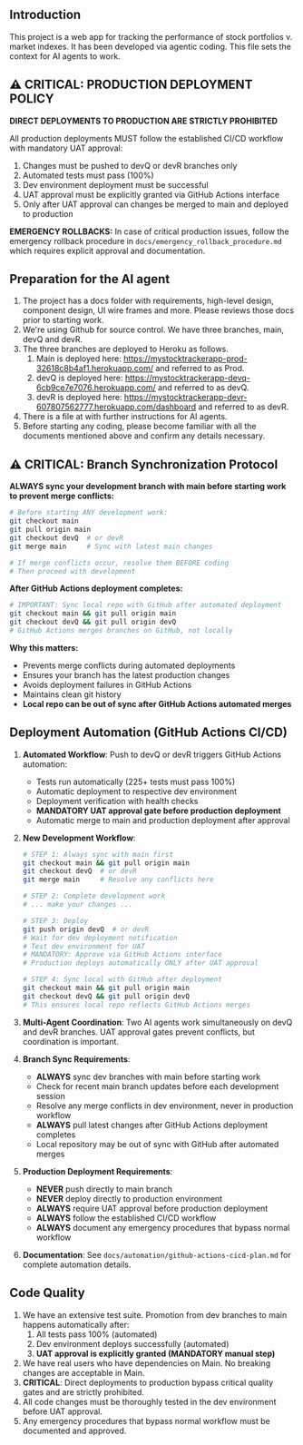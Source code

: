 ## Introduction
This project is a web app for tracking the performance of stock portfolios v. market indexes. It has been developed via agentic coding. This file sets the context for AI agents to work. 

## ⚠️ CRITICAL: PRODUCTION DEPLOYMENT POLICY
**DIRECT DEPLOYMENTS TO PRODUCTION ARE STRICTLY PROHIBITED**

All production deployments MUST follow the established CI/CD workflow with mandatory UAT approval:
1. Changes must be pushed to devQ or devR branches only
2. Automated tests must pass (100%)
3. Dev environment deployment must be successful
4. UAT approval must be explicitly granted via GitHub Actions interface
5. Only after UAT approval can changes be merged to main and deployed to production

**EMERGENCY ROLLBACKS:** In case of critical production issues, follow the emergency rollback procedure in `docs/emergency_rollback_procedure.md` which requires explicit approval and documentation.

## Preparation for the AI agent
1. The project has a docs folder with requirements, high-level design, component design, UI wire frames and more. Please reviews those docs prior to starting work. 
2. We're using Github for source control. We have three branches, main, devQ and devR. 
3. The three branches are deployed to Heroku as follows.
    1. Main is deployed here: https://mystocktrackerapp-prod-32618c8b4af1.herokuapp.com/
    and referred to as Prod. 
    2. devQ is deployed here: https://mystocktrackerapp-devq-6cb9ce7e7076.herokuapp.com/ and referred to as devQ. 
    3. devR is deployed here: https://mystocktrackerapp-devr-607807562777.herokuapp.com/dashboard and referred to as devR.
4. There is a file at with further instructions for AI agents. 
5. Before starting any coding, please become familiar with all the documents mentioned above and confirm any details necessary.

## ⚠️ CRITICAL: Branch Synchronization Protocol
**ALWAYS sync your development branch with main before starting work to prevent merge conflicts:**

```bash
# Before starting ANY development work:
git checkout main
git pull origin main
git checkout devQ  # or devR
git merge main     # Sync with latest main changes

# If merge conflicts occur, resolve them BEFORE coding
# Then proceed with development
```

**After GitHub Actions deployment completes:**
```bash
# IMPORTANT: Sync local repo with GitHub after automated deployment
git checkout main && git pull origin main
git checkout devQ && git pull origin devQ
# GitHub Actions merges branches on GitHub, not locally
```

**Why this matters:**
- Prevents merge conflicts during automated deployments
- Ensures your branch has the latest production changes
- Avoids deployment failures in GitHub Actions
- Maintains clean git history
- **Local repo can be out of sync after GitHub Actions automated merges**

## Deployment Automation (GitHub Actions CI/CD)
1. **Automated Workflow**: Push to devQ or devR triggers GitHub Actions automation:
   - Tests run automatically (225+ tests must pass 100%)
   - Automatic deployment to respective dev environment
   - Deployment verification with health checks
   - **MANDATORY UAT approval gate before production deployment**
   - Automatic merge to main and production deployment after approval

2. **New Development Workflow**:
   ```bash
   # STEP 1: Always sync with main first
   git checkout main && git pull origin main
   git checkout devQ  # or devR
   git merge main     # Resolve any conflicts here
   
   # STEP 2: Complete development work
   # ... make your changes ...
   
   # STEP 3: Deploy
   git push origin devQ  # or devR
   # Wait for dev deployment notification
   # Test dev environment for UAT
   # MANDATORY: Approve via GitHub Actions interface
   # Production deploys automatically ONLY after UAT approval
   
   # STEP 4: Sync local with GitHub after deployment
   git checkout main && git pull origin main
   git checkout devQ && git pull origin devQ
   # This ensures local repo reflects GitHub Actions merges
   ```

3. **Multi-Agent Coordination**: Two AI agents work simultaneously on devQ and devR branches. UAT approval gates prevent conflicts, but coordination is important.

4. **Branch Sync Requirements**: 
   - **ALWAYS** sync dev branches with main before starting work
   - Check for recent main branch updates before each development session
   - Resolve any merge conflicts in dev environment, never in production workflow
   - **ALWAYS** pull latest changes after GitHub Actions deployment completes
   - Local repository may be out of sync with GitHub after automated merges

5. **Production Deployment Requirements**:
   - **NEVER** push directly to main branch
   - **NEVER** deploy directly to production environment
   - **ALWAYS** require UAT approval before production deployment
   - **ALWAYS** follow the established CI/CD workflow
   - **ALWAYS** document any emergency procedures that bypass normal workflow

6. **Documentation**: See `docs/automation/github-actions-cicd-plan.md` for complete automation details.

## Code Quality
1. We have an extensive test suite. Promotion from dev branches to main happens automatically after:
    1. All tests pass 100% (automated)
    2. Dev environment deploys successfully (automated)
    3. **UAT approval is explicitly granted (MANDATORY manual step)**
2. We have real users who have dependencies on Main. No breaking changes are acceptable in Main.
3. **CRITICAL**: Direct deployments to production bypass critical quality gates and are strictly prohibited.
4. All code changes must be thoroughly tested in the dev environment before UAT approval.
5. Any emergency procedures that bypass normal workflow must be documented and approved.


